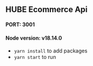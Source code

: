 ## HUBE Ecommerce Api

#### PORT: 3001
#### Node version: v18.14.0


- `yarn install` to add packages
- `yarn start` to run
